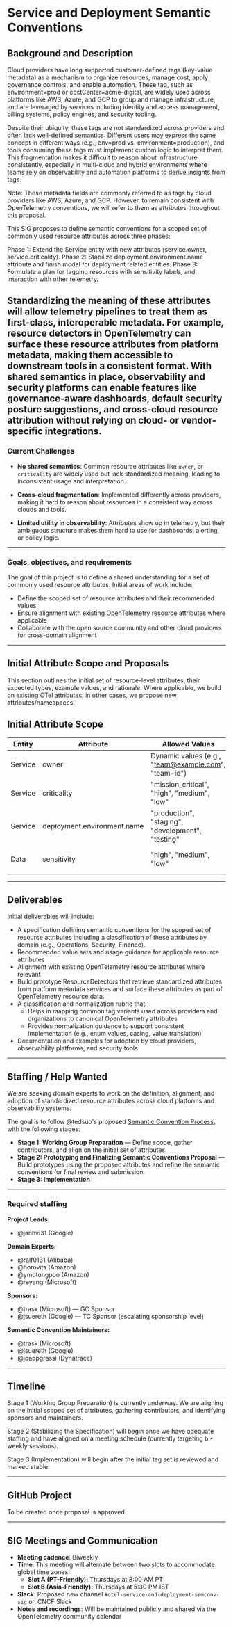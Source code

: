 # Service and Deployment Semantic Conventions

## Background and Description

Cloud providers have long supported customer-defined tags (key-value metadata) as a mechanism to organize resources, manage cost, apply governance controls, and enable automation. These tag, such as environment=prod or costCenter=acme-digital, are widely used across platforms like AWS, Azure, and GCP to group and manage infrastructure, and are leveraged by services including identity and access management, billing systems, policy engines, and security tooling.

Despite their ubiquity, these tags are not standardized across providers and often lack well-defined semantics. Different users may express the same concept in different ways (e.g., env=prod vs. environment=production), and tools consuming these tags must implement custom logic to interpret them. This fragmentation makes it difficult to reason about infrastructure consistently, especially in multi-cloud and hybrid environments where teams rely on observability and automation platforms to derive insights from tags. 

Note: These metadata fields are commonly referred to as tags by cloud providers like AWS, Azure, and GCP. However, to remain consistent with OpenTelemetry conventions, we will refer to them as attributes throughout this proposal.

This SIG proposes to define semantic conventions for a scoped set of commonly used resource attributes across three phases:

Phase 1: Extend the Service entity with new attributes (service.owner, service.criticality).
Phase 2: Stabilize deployment.environment.name attribute and finish model for deployment related entities.
Phase 3: Formulate a plan for tagging resources with sensitivity labels, and interaction with other telemetry.

Standardizing the meaning of these attributes will allow telemetry pipelines to treat them as first-class, interoperable metadata. For example, resource detectors in OpenTelemetry can surface these resource attributes from platform metadata, making them accessible to downstream tools in a consistent format. With shared semantics in place, observability and security platforms can enable features like governance-aware dashboards, default security posture suggestions, and cross-cloud resource attribution without relying on cloud- or vendor-specific integrations.
---

### Current Challenges

- **No shared semantics**: Common resource attributes like `owner`, or `criticality` are widely used but lack standardized meaning, leading to inconsistent usage and interpretation.

- **Cross-cloud fragmentation**: Implemented differently across providers, making it hard to reason about resources in a consistent way across clouds and tools.

- **Limited utility in observability**: Attributes show up in telemetry, but their ambiguous structure makes them hard to use for dashboards, alerting, or policy logic.

---

### Goals, objectives, and requirements

The goal of this project is to define a shared understanding for a set of commonly used resource attributes. Initial areas of work include:

* Define the scoped set of resource attributes and their recommended values
* Ensure alignment with existing OpenTelemetry resource attributes where applicable
* Collaborate with the open source community and other cloud providers for cross-domain alignment

---
## Initial Attribute Scope and Proposals
This section outlines the initial set of resource-level attributes, their expected types, example values, and rationale. Where applicable, we build on existing OTel attributes; in other cases, we propose new attributes/namespaces.

## Initial Attribute Scope

| Entity     | Attribute    | Allowed Values                                                            | OpenTelemetry Attribute       | Status                  |
|------------|-----------------------------|------------------------------------------------------------|-------------------------------|-------------------------|
| Service    | owner                       | Dynamic values (e.g., "team@example.com", "team-id")       | `service.owner`               | Proposed                |
| Service    | criticality                 | "mission_critical", "high", "medium", "low"                | `service.criticality`         | Proposed                |
| Service    | deployment.environment.name | "production", "staging", "development", "testing"          | `deployment.environment.name` | Existing (to stabilize) |
| Data       | sensitivity                 | "high", "medium", "low"                                    | `data.sensitivity`            | Proposed (new entity)   |
---  

## Deliverables
Initial deliverables will include:

* A specification defining semantic conventions for the scoped set of resource attributes including a classification of these attributes by domain (e.g., Operations, Security, Finance).  
* Recommended value sets and usage guidance for applicable resource attributes 
* Alignment with existing OpenTelemetry resource attributes where relevant
* Build prototype ResourceDetectors that retrieve standardized attributes from platform metadata services and surface these attributes as part of OpenTelemetry resource data.
* A classification and normalization rubric that: 
  - Helps in mapping common tag variants used across providers and organizations to canonical OpenTelemetry attributes  
  - Provides normalization guidance to support consistent implementation (e.g., enum values, casing, value translation)  
* Documentation and examples for adoption by cloud providers, observability platforms, and security tools

---
## Staffing / Help Wanted

We are seeking domain experts to work on the definition, alignment, and adoption of standardized resource attributes across cloud platforms and observability systems.

The goal is to follow @tedsuo's proposed [Semantic Convention Process](https://docs.google.com/document/d/1ghvajKaipiNZso3fDtyNxU7x1zx0_Eyd02OGpMGEpLE/edit#heading=h.xc2ft2cddhny), with the following stages:

- **Stage 1: Working Group Preparation** — Define scope, gather contributors, and align on the initial set of attributes.
- **Stage 2: Prototyping and Finalizing Semantic Conventions Proposal** — Build prototypes using the proposed attributes and refine the semantic conventions for final review and submission.
- **Stage 3: Implementation** 

---
### Required staffing

**Project Leads:**

- @janhvi31 (Google)

**Domain Experts:**

- @ralf0131 (Alibaba)  
- @horovits (Amazon)  
- @ymotongpoo (Amazon)  
- @reyang (Microsoft)

**Sponsors:**

- @trask (Microsoft) — GC Sponsor  
- @jsuereth (Google) — TC Sponsor (escalating sponsorship level)

**Semantic Convention Maintainers:**

- @trask (Microsoft)  
- @jsuereth (Google)
- @joaopgrassi (Dynatrace)
 
---

## Timeline

Stage 1 (Working Group Preparation) is currently underway. We are aligning on the initial scoped set of attributes, gathering contributors, and identifying sponsors and maintainers.

Stage 2 (Stabilizing the Specification) will begin once we have adequate staffing and have aligned on a meeting schedule (currently targeting bi-weekly sessions). 

Stage 3 (Implementation) will begin after the initial tag set is reviewed and marked stable. 

---

## GitHub Project

To be created once proposal is approved.

---

## SIG Meetings and Communication

- **Meeting cadence**: Biweekly
- **Time**: This meeting will alternate between two slots to accommodate global time zones:
  - **Slot A (PT-Friendly):** Thursdays at 8:00 AM PT
  - **Slot B (Asia-Friendly):** Thursdays at 5:30 PM IST
- **Slack**: Proposed new channel `#otel-service-and-deployment-semconv-sig` on CNCF Slack
- **Notes and recordings**: Will be maintained publicly and shared via the OpenTelemetry community calendar

